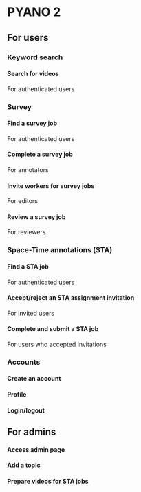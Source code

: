 PYANO 2
====


## For users

### Keyword search

#### Search for videos

For authenticated users

### Survey

#### Find a survey job

For authenticated users

#### Complete a survey job

For annotators

#### Invite workers for survey jobs

For editors

#### Review a survey job

For reviewers

### Space-Time annotations (STA)

#### Find a STA job

For authenticated users

#### Accept/reject an STA assignment invitation

For invited users

#### Complete and submit a STA job

For users who accepted invitations

### Accounts

#### Create an account

#### Profile

#### Login/logout

## For admins

#### Access admin page


#### Add a topic


#### Prepare videos for STA jobs

